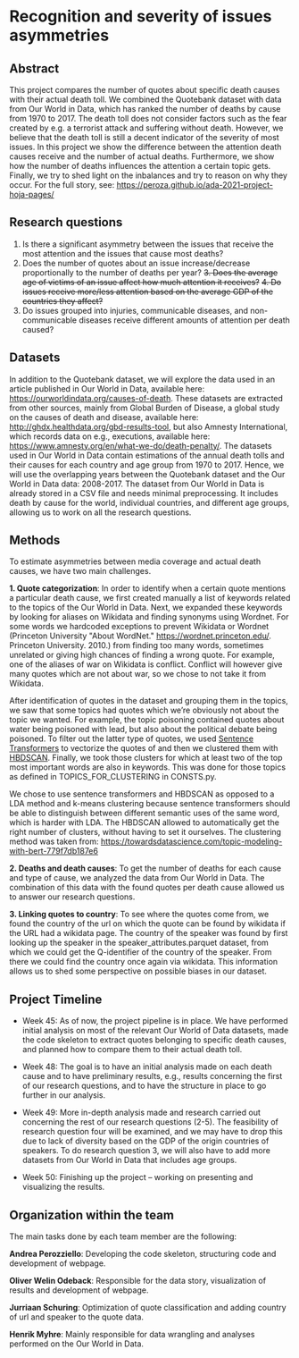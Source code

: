 # Recognition and severity of issues asymmetries

## Abstract

This project compares the number of quotes about specific death causes with their actual death toll.  We combined the Quotebank dataset with data from Our World in Data, which has ranked the number of deaths by cause from 1970 to 2017. The death toll does not consider factors such as the fear created by e.g. a terrorist attack and suffering without death. However, we believe that the death toll is still a decent indicator of the severity of most issues. In this project we show the difference between the attention death causes receive and the number of actual deaths. Furthermore, we show how the number of deaths influences the attention a certain topic gets. Finally, we try to shed light on the inbalances and try to reason on why they occur. For the full story, see: https://peroza.github.io/ada-2021-project-hoja-pages/

## Research questions

1. Is there a significant asymmetry between the issues that receive the most attention and the issues that cause most deaths?
2. Does the number of quotes about an issue increase/decrease proportionally to the number of deaths per year?
~~3. Does the average age of victims of an issue affect how much attention it receives?~~
~~4. Do issues receive more/less attention based on the average GDP of the countries they affect?~~
5. Do issues grouped into injuries, communicable diseases, and non-communicable diseases receive different amounts of attention per death caused?

## Datasets

In addition to the Quotebank dataset, we will explore the data used in an article published in Our World in Data, available here: https://ourworldindata.org/causes-of-death. These datasets are extracted from other sources, mainly from Global Burden of Disease, a global study on the causes of death and disease, available here: http://ghdx.healthdata.org/gbd-results-tool, but also Amnesty International, which records data on e.g., executions, available here: https://www.amnesty.org/en/what-we-do/death-penalty/. The datasets used in Our World in Data contain estimations of the annual death tolls and their causes for each country and age group from 1970 to 2017. Hence, we will use the overlapping years between the Quotebank dataset and the Our World in Data data: 2008-2017. The dataset from Our World in Data is already stored in a CSV file and needs minimal preprocessing. It includes death by cause for the world, individual countries, and different age groups, allowing us to work on all the research questions.



## Methods

To estimate asymmetries between media coverage and actual death causes, we have two main challenges.

**1. Quote categorization**: In order to identify when a certain quote mentions a particular death cause, we first created manually a list of keywords related to the topics of the Our World in Data. Next, we expanded these keywords by looking for aliases on Wikidata and finding synonyms using Wordnet. For some words we hardcoded exceptions to prevent Wikidata or Wordnet (Princeton University "About WordNet." https://wordnet.princeton.edu/. Princeton University. 2010.) from finding too many words, sometimes unrelated or giving high chances of finding a wrong quote. For example, one of the aliases of war on Wikidata is conflict. Conflict will however give many quotes which are not about war, so we chose to not take it from Wikidata.

After identification of quotes in the dataset and grouping them in the topics, we saw that some topics had quotes which we’re obviously not about the topic we wanted. For example, the topic poisoning contained quotes about water being poisoned with lead, but also about the political debate being poisoned. To filter out the latter type of quotes, we used [Sentence Transformers](https://www.sbert.net/) to vectorize the quotes of and then we clustered them with [HBDSCAN](https://hdbscan.readthedocs.io/en/latest/index.html). Finally, we took those clusters for which at least two of the top most important words are also in keywords.  This was done for those topics as defined in TOPICS_FOR_CLUSTERING in CONSTS.py.

We chose to use sentence transformers and HBDSCAN as opposed to a LDA method and k-means clustering because sentence transformers should be able to distinguish between different semantic uses of the same word, which is harder with LDA. The HBDSCAN allowed to automatically get the right number of clusters, without having to set it ourselves. The clustering method was taken from: https://towardsdatascience.com/topic-modeling-with-bert-779f7db187e6


**2. Deaths and death causes**: To get the number of deaths for each cause and type of cause, we analyzed the data from Our World in Data. The combination of this data with the found quotes per death cause allowed us to answer our research questions.

**3. Linking quotes to country**: To see where the quotes come from, we found the country of the url on which the quote can be found by wikidata if the URL had a wikidata page. The country of the speaker was found by first looking up the speaker in the speaker_attributes.parquet dataset, from which we could get the Q-identifier of the country of the speaker. From there we could find the country once again via wikidata. This information allows us to shed some perspective on possible biases in our dataset.



## Project Timeline

- Week 45: As of now, the project pipeline is in place. We have performed initial analysis on most of the relevant Our World of Data datasets, made the code skeleton to extract quotes belonging to specific death causes, and planned how to compare them to their actual death toll.

- Week 48: The goal is to have an initial analysis made on each death cause and to have preliminary results, e.g., results concerning the first of our research questions, and to have the structure in place to go further in our analysis.

- Week 49: More in-depth analysis made and research carried out concerning the rest of our research questions (2-5). The feasibility of research question four will be examined, and we may have to drop this due to lack of diversity based on the GDP of the origin countries of speakers. To do research question 3, we will also have to add more datasets from Our World in Data that includes age groups.

- Week 50: Finishing up the project – working on presenting and visualizing the results.

## Organization within the team

The main tasks done by each team member are the following:

**Andrea Perozziello**: Developing the code skeleton, structuring code and development of webpage.

**Oliver Welin Odeback**: Responsible for the data story, visualization of results and development of webpage.

**Jurriaan Schuring**: Optimization of quote classification and adding country of url and speaker to the quote data.

**Henrik Myhre**: Mainly responsible for data wrangling and analyses performed on the Our World in Data.
